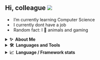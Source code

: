 ## Hi, colleague  <img src="https://media.giphy.com/media/mGcNjsfWAjY5AEZNw6/giphy.gif" width="50">


-  &nbsp;I’m currently learning Computer Science
-  &nbsp;I currently dont have a job 
-  &nbsp;Random fact: I 💖 animals and gaming 





<details>
  <summary><b>✨&nbsp;&nbsp;About&nbsp;Me</b></summary>
  <br/>
  
  ```javascript
const anna = {
  pronouns: "she" | "her",
  position: "Belarus",
  code: [C++, Python, Java],
  tools: [Tensorflow, Pytorch],
  
  challenge: "I am doing the #100DaysOfCode challenge focused on Java"
}
```
  
</details> 


<details>
  <summary><b>🛠️&nbsp;&nbsp;Languages&nbsp;and&nbsp;Tools</b></summary>
  <br/>
<p align="left"> <a href="https://www.cprogramming.com/" target="_blank" rel="noreferrer"> <img src="https://raw.githubusercontent.com/devicons/devicon/master/icons/c/c-original.svg" alt="c" width="40" height="40"/> </a> <a href="https://www.w3schools.com/cpp/" target="_blank" rel="noreferrer"> <img src="https://raw.githubusercontent.com/devicons/devicon/master/icons/cplusplus/cplusplus-original.svg" alt="cplusplus" width="40" height="40"/> </a> <a href="https://www.java.com" target="_blank" rel="noreferrer"> <img src="https://raw.githubusercontent.com/devicons/devicon/master/icons/java/java-original.svg" alt="java" width="40" height="40"/> </a> <a href="https://www.python.org" target="_blank" rel="noreferrer"> <img src="https://raw.githubusercontent.com/devicons/devicon/master/icons/python/python-original.svg" alt="python" width="40" height="40"/>
  <a href="https://pytorch.org/" target="_blank" rel="noreferrer"> <img src="https://www.vectorlogo.zone/logos/pytorch/pytorch-icon.svg" alt="pytorch" width="40" height="40"/> </a> <a href="https://www.tensorflow.org" target="_blank" rel="noreferrer"> <img src="https://www.vectorlogo.zone/logos/tensorflow/tensorflow-icon.svg" alt="tensorflow" width="40" height="40"/> </a></a> </p>
  
<p align="left"> <a href="https://www.figma.com/" target="_blank" rel="noreferrer"> <img src="https://www.vectorlogo.zone/logos/figma/figma-icon.svg" alt="figma" width="40" height="40"/> </a> <a href="https://www.adobe.com/in/products/illustrator.html" target="_blank" rel="noreferrer"> <img src="https://www.vectorlogo.zone/logos/adobe_illustrator/adobe_illustrator-icon.svg" alt="illustrator" width="40" height="40"/> </a> <a href="https://www.photoshop.com/en" target="_blank" rel="noreferrer"> <img src="https://raw.githubusercontent.com/devicons/devicon/master/icons/photoshop/photoshop-line.svg" alt="photoshop" width="40" height="40"/> </a> </p>
 </details> 
 
 
 <details>
  <summary><b>📈&nbsp;&nbsp;Language&nbsp;/&nbsp;Framework stats</b></summary>
  <br/>
<p align="left">
</p>
<p>&nbsp;<img align="center" src="https://github-readme-stats.vercel.app/api?username=mirai8re&show_icons=true&locale=en" alt="mirai8re" /></p>
<p><img align="center" src="https://github-readme-streak-stats.herokuapp.com/?user=mirai8re&" alt="mirai8re" /></p>

  ![](https://komarev.com/ghpvc/?username=mirai8re&color=ff69b4)

<p><img align="center" src="https://github-readme-stats.vercel.app/api/top-langs?username=mirai8re&show_icons=true&theme=dark&title_color=000000&text_color=000000&bg_color=f5e0ff&locale=en&layout=compact" alt="mirai8re" /></p>


<h3 >Connect with me:</h3>
<p align="left">
</p>

[<img src='https://cdn.jsdelivr.net/npm/simple-icons@3.0.1/icons/github.svg' alt='github' height='40'>](https://github.com/mirai8re)  [<img src='https://cdn.jsdelivr.net/npm/simple-icons@3.0.1/icons/telegram.svg' alt='telegram' height='40'>]()  


